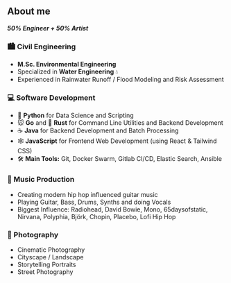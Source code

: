 ## About me

***50% Engineer + 50% Artist***

### :cityscape: Civil Engineering

- **M.Sc. Environmental Engineering**
- Specialized in **Water Engineering** :droplet: 
- Experienced in Rainwater Runoff / Flood Modeling and Risk Assessment


### :computer: Software Development

- :snake: **Python** for Data Science and Scripting
- :mouse: **Go** and :crab: **Rust** for Command Line Utilities and Backend Development
- :coffee: **Java** for Backend Development and Batch Processing
- :spider_web: **JavaScript** for Frontend Web Development (using React & Tailwind CSS)
- :hammer_and_wrench: **Main Tools:** Git, Docker Swarm, Gitlab CI/CD, Elastic Search, Ansible


### :musical_note: Music Production

- Creating modern hip hop influenced guitar music
- Playing Guitar, Bass, Drums, Synths and doing Vocals
- Biggest Influence: Radiohead, David Bowie, Mono, 65daysofstatic, Nirvana, Polyphia, Björk, Chopin, Placebo, Lofi Hip Hop


### :camera_flash: Photography

- Cinematic Photography
- Cityscape / Landscape
- Storytelling Portraits
- Street Photography
